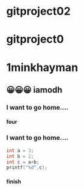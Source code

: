 # gitproject02

# gitproject0

# 1minkhayman

## 😀😀😀 iamodh

### I want to go home....
#### four

### I want to go home....

```c
int a = 3;
int b = 2;
int c = a+b;
printf("%d",c);
```
#### finish